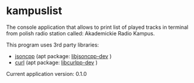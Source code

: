 # kampuslist

The console application that allows to print list of played tracks in terminal from polish radio station called: Akademickie Radio Kampus. 

This program uses 3rd party libraries:
* [jsoncpp](https://github.com/open-source-parsers/jsoncpp) (apt package: [libjsoncpp-dev](apt://libjsoncpp-dev/) )
* [curl](https://curl.se/libcurl/c/) (apt package: [libcurlpp-dev](apt://libcurlpp-dev/) )

Current application version: 0.1.0

